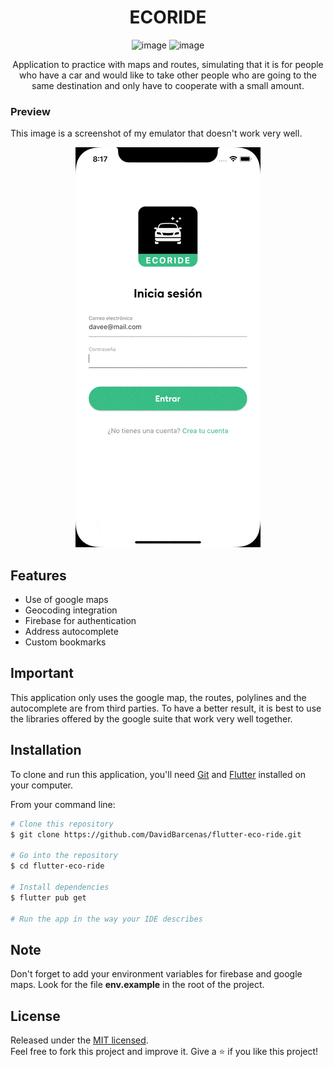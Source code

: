 <div align="center">
  <h1>ECORIDE</h1>

![image](https://img.shields.io/badge/Flutter-02569B?style=for-the-badge&logo=flutter&logoColor=white)
![image](https://img.shields.io/badge/firebase-ffca28?style=for-the-badge&logo=firebase&logoColor=black)

  <p>Application to practice with maps and routes, simulating that it is for people who have a car and would like to take other people who are going to the same destination and only have to cooperate with a small amount.</p>
</div>

### Preview

This image is a screenshot of my emulator that doesn't work very well.

<div align="center">

![](./.readme-static/app.gif)

</div>

## Features

- Use of google maps
- Geocoding integration
- Firebase for authentication
- Address autocomplete
- Custom bookmarks

## Important

This application only uses the google map, the routes, polylines and the autocomplete are from third parties. To have a better result, it is best to use the libraries offered by the google suite that work very well together.

## Installation

To clone and run this application, you'll need [Git](https://git-scm.com) and
[Flutter](https://docs.flutter.dev/get-started/install) installed on your computer. 

From your command line:

```bash
# Clone this repository
$ git clone https://github.com/DavidBarcenas/flutter-eco-ride.git

# Go into the repository
$ cd flutter-eco-ride

# Install dependencies
$ flutter pub get

# Run the app in the way your IDE describes
```

## Note
 
Don't forget to add your environment variables for firebase and google maps. Look for the file **env.example** in the root of the project.

## License

Released under the [MIT licensed](LICENSE).\
Feel free to fork this project and improve it. Give a ⭐️ if you like this project!
